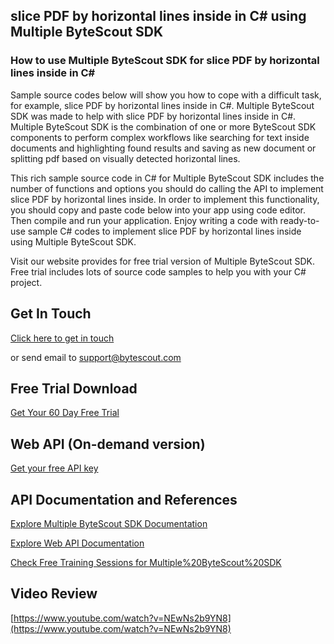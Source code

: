 ## slice PDF by horizontal lines inside in C# using Multiple ByteScout SDK

### How to use Multiple ByteScout SDK for slice PDF by horizontal lines inside in C#

Sample source codes below will show you how to cope with a difficult task, for example, slice PDF by horizontal lines inside in C#. Multiple ByteScout SDK was made to help with slice PDF by horizontal lines inside in C#. Multiple ByteScout SDK is the combination of one or more ByteScout SDK components to perform complex workflows like searching for text inside documents and highlighting found results and saving as new document or splitting pdf based on visually detected horizontal lines.

This rich sample source code in C# for Multiple ByteScout SDK includes the number of functions and options you should do calling the API to implement slice PDF by horizontal lines inside. In order to implement this functionality, you should copy and paste code below into your app using code editor. Then compile and run your application. Enjoy writing a code with ready-to-use sample C# codes to implement slice PDF by horizontal lines inside using Multiple ByteScout SDK.

Visit our website provides for free trial version of Multiple ByteScout SDK. Free trial includes lots of source code samples to help you with your C# project.

## Get In Touch

[Click here to get in touch](https://bytescout.zendesk.com/hc/en-us/requests/new?subject=Multiple%20ByteScout%20SDK%20Question)

or send email to [support@bytescout.com](mailto:support@bytescout.com?subject=Multiple%20ByteScout%20SDK%20Question) 

## Free Trial Download

[Get Your 60 Day Free Trial](https://bytescout.com/download/web-installer?utm_source=github-readme)

## Web API (On-demand version)

[Get your free API key](https://pdf.co/documentation/api?utm_source=github-readme)

## API Documentation and References

[Explore Multiple ByteScout SDK Documentation](https://bytescout.com/documentation/index.html?utm_source=github-readme)

[Explore Web API Documentation](https://pdf.co/documentation/api?utm_source=github-readme)

[Check Free Training Sessions for Multiple%20ByteScout%20SDK](https://academy.bytescout.com/)

## Video Review

[https://www.youtube.com/watch?v=NEwNs2b9YN8](https://www.youtube.com/watch?v=NEwNs2b9YN8)